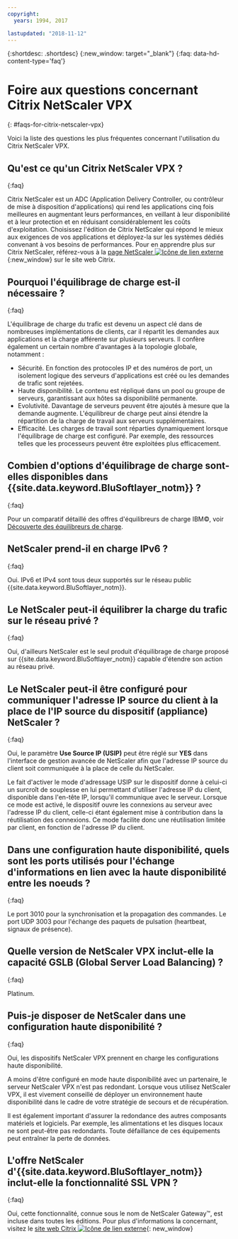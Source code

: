 ```yaml
---
copyright:
  years: 1994, 2017

lastupdated: "2018-11-12"
---
```


{:shortdesc: .shortdesc}
{:new_window: target="_blank"}
{:faq: data-hd-content-type='faq'}

# Foire aux questions concernant Citrix NetScaler VPX
{: #faqs-for-citrix-netscaler-vpx}

Voici la liste des questions les plus fréquentes concernant l'utilisation du Citrix NetScaler VPX.

## Qu'est ce qu'un Citrix NetScaler VPX ?
{:faq}

Citrix NetScaler est un ADC (Application Delivery Controller, ou contrôleur de mise à disposition d'applications) qui rend les applications cinq fois meilleures en augmentant leurs performances, en veillant à leur disponibilité et à leur protection et en réduisant considérablement les coûts d'exploitation. Choisissez l'édition de Citrix NetScaler qui répond le mieux aux exigences de vos applications et déployez-la sur les systèmes dédiés convenant à vos besoins de performances. Pour en apprendre plus sur Citrix NetScaler, référez-vous à la [page NetScaler ![Icône de lien externe](../../icons/launch-glyph.svg "Icône de lien externe")](http://www.citrix.com/products/netscaler-application-delivery-controller/overview.html){:new_window}
sur le site web Citrix.

## Pourquoi l'équilibrage de charge est-il nécessaire ?
{:faq}

L'équilibrage de charge du trafic est devenu un aspect clé dans de nombreuses implémentations de clients, car il répartit les demandes aux applications et la charge afférente sur plusieurs serveurs. Il confère également un certain nombre d'avantages à la topologie globale, notamment :

* Sécurité. En fonction des protocoles IP et des numéros de port, un isolement logique des serveurs d'applications est créé ou les demandes de trafic sont rejetées.
* Haute disponibilité. Le contenu est répliqué dans un pool ou groupe de serveurs, garantissant aux hôtes sa disponibilité permanente.
* Evolutivité. Davantage de serveurs peuvent être ajoutés à mesure que la demande augmente.
L'équilibreur de charge peut ainsi étendre la répartition de la charge de travail aux serveurs supplémentaires.
* Efficacité. Les charges de travail sont réparties dynamiquement lorsque l'équilibrage de charge est
configuré. Par exemple, des ressources telles que les processeurs peuvent être exploitées plus efficacement.

## Combien d'options d'équilibrage de charge sont-elles disponibles dans {{site.data.keyword.BluSoftlayer_notm}} ?
{:faq}

Pour un comparatif détaillé des offres d'équilibreurs de charge IBM©, voir [Découverte des équilibreurs de charge](/docs/infrastructure/loadbalancer-service?topic=loadbalancer-service-explore).

## NetScaler prend-il en charge IPv6 ?
{:faq}

Oui. IPv6 et IPv4 sont tous deux supportés sur le réseau public {{site.data.keyword.BluSoftlayer_notm}}.

## Le NetScaler peut-il équilibrer la charge du trafic sur le réseau privé ?
{:faq}

Oui, d'ailleurs NetScaler est le seul produit d'équilibrage de charge proposé sur {{site.data.keyword.BluSoftlayer_notm}} capable d'étendre son action au réseau privé.

## Le NetScaler peut-il être configuré pour communiquer l'adresse IP source du client à la place de l'IP source du dispositif (appliance) NetScaler ?
{:faq}

Oui, le paramètre **Use Source IP (USIP)** peut être réglé sur **YES** dans l'interface de gestion avancée de NetScaler afin que l'adresse IP source du client soit communiquée à la place de celle du NetScaler.

Le fait d'activer le mode d'adressage USIP sur le dispositif donne à celui-ci un surcroît de souplesse en lui permettant d'utiliser l'adresse IP du client, disponible dans l'en-tête IP, lorsqu'il communique avec le serveur. Lorsque ce mode est activé, le dispositif ouvre les connexions au serveur avec l'adresse IP du client, celle-ci étant également mise à contribution dans la réutilisation des connexions. Ce mode facilite donc une réutilisation limitée par client, en fonction de l'adresse IP du client.

## Dans une configuration haute disponibilité, quels sont les ports utilisés pour l'échange d'informations en lien avec la haute disponibilité entre les noeuds ?
{:faq}

Le port 3010 pour la synchronisation et la propagation des commandes. Le port UDP 3003 pour l'échange des paquets de pulsation (heartbeat, signaux de présence).

## Quelle version de NetScaler VPX inclut-elle la capacité GSLB (Global Server Load Balancing) ?
{:faq}

Platinum.

## Puis-je disposer de NetScaler dans une configuration haute disponibilité ?
{:faq}

Oui, les dispositifs NetScaler VPX prennent en charge les configurations haute disponibilité.

A moins d'être configuré en mode haute disponibilité avec un partenaire, le serveur NetScaler VPX n'est pas redondant. Lorsque vous utilisez NetScaler VPX, il est vivement conseillé de déployer un environnement haute disponibilité dans le cadre de votre stratégie de secours et de récupération.

Il est également important d'assurer la redondance des autres composants matériels et logiciels. Par exemple, les alimentations et les disques locaux ne sont peut-être pas redondants. Toute défaillance de ces équipements peut entraîner la perte de données.

## L'offre NetScaler d'{{site.data.keyword.BluSoftlayer_notm}} inclut-elle la fonctionnalité SSL VPN ?
{:faq}

Oui, cette fonctionnalité, connue sous le nom de NetScaler Gateway™, est incluse dans toutes les éditions.  Pour plus d'informations la concernant, visitez le [site web Citrix ![Icône de lien externe](../../icons/launch-glyph.svg "Icône de lien externe")](https://www.citrix.com/products/netscaler-adc/){: new_window}

